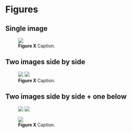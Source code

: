# Figures

## Single image
<figure class="fit">
    <a href="{{ site.url }}/images/NAMEOFTHEFILE" title=""><img src="{{ site.url }}/images/NAMEOFTHEFILE.jpg"></a>
    <figcaption><b>Figure X </b> Caption.</figcaption>
</figure>

## Two images side by side
<figure class="half">
    <a href="{{ site.url }}/images/NAMEOFTHEFILE1" title=""><img src="{{ site.url }}/images/NAMEOFTHEFILE1"></a>
    <a href="{{ site.url }}/images/NAMEOFTHEFILE2" title=""><img src="{{ site.url }}/images/NAMEOFTHEFILE2"></a>
    <figcaption><b>Figure X </b> Caption.</figcaption>
</figure>

## Two images side by side + one below
<figure class="half">
    <a href="{{ site.url }}/images/NAMEOFTHEFILE1" title=""><img src="{{ site.url }}/images/NAMEOFTHEFILE1"></a>
    <a href="{{ site.url }}/images/NAMEOFTHEFILE2" title=""><img src="{{ site.url }}/images/NAMEOFTHEFILE2"></a>
</figure>
<figure class="fit">
    <a href="{{ site.url }}/images/NAMEOFTHEFILE3" title=""><img src="{{ site.url }}/images/NAMEOFTHEFILE3"></a>
    <figcaption><b>Figure X </b> Caption.</figcaption>
</figure>
